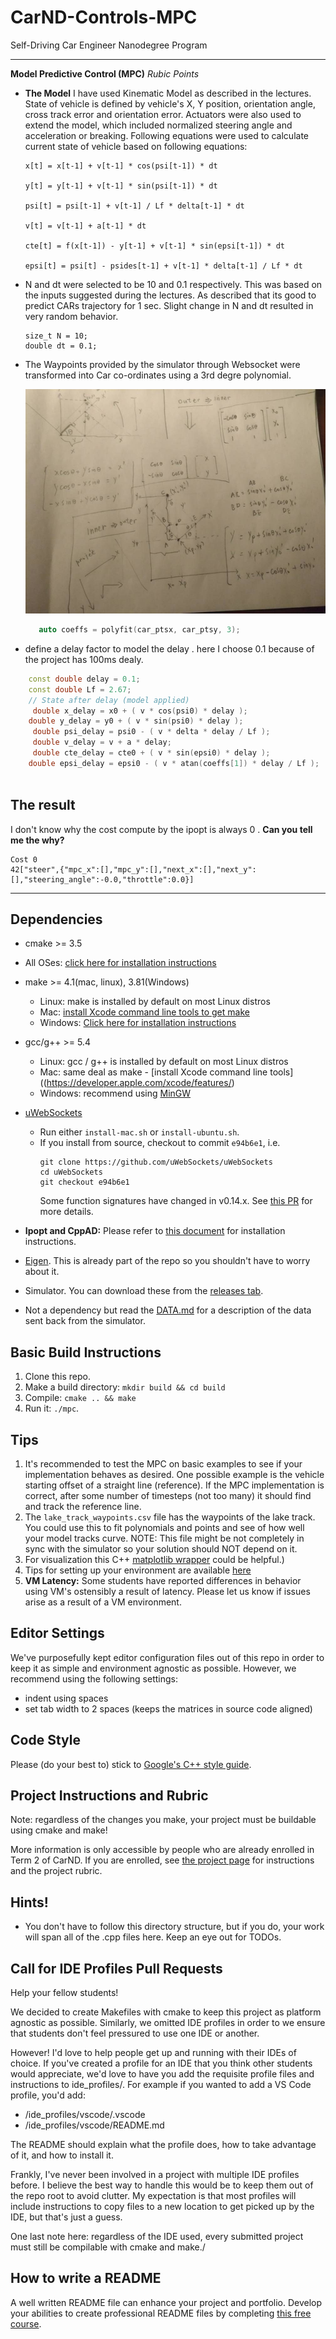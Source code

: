 # CarND-Controls-MPC
Self-Driving Car Engineer Nanodegree Program

---


**Model Predictive Control (MPC)** *Rubic Points*

 - **The Model**
       I have used Kinematic Model as described in the lectures. State of vehicle is defined by vehicle's X, Y position, orientation angle, cross track error and orientation error.  Actuators were also used to extend the model, which included normalized steering angle and acceleration or breaking. Following equations were used to calculate current state of vehicle based on following equations:

    ```
    x[t] = x[t-1] + v[t-1] * cos(psi[t-1]) * dt
    
    y[t] = y[t-1] + v[t-1] * sin(psi[t-1]) * dt
    
    psi[t] = psi[t-1] + v[t-1] / Lf * delta[t-1] * dt
    
    v[t] = v[t-1] + a[t-1] * dt
    
    cte[t] = f(x[t-1]) - y[t-1] + v[t-1] * sin(epsi[t-1]) * dt
    
    epsi[t] = psi[t] - psides[t-1] + v[t-1] * delta[t-1] / Lf * dt
    ```

 - N and dt were selected to be 10 and 0.1 respectively. This was based on the inputs suggested during the lectures. As described that its good to predict CARs trajectory for 1 sec. Slight change in N and dt resulted in very random behavior.

   ```
   size_t N = 10;
   double dt = 0.1;
   ```
 - The Waypoints provided by the simulator through Websocket were transformed into Car co-ordinates using a 3rd degre polynomial. 
 
   ![coordinary](coordinary.jpg)
   
   ```c++
      auto coeffs = polyfit(car_ptsx, car_ptsy, 3);
   ```

 -  define a delay factor to  model the delay . here I choose 0.1 because of the project has 100ms dealy.  
   ```c++
       const double delay = 0.1;
       const double Lf = 2.67;
       // State after delay (model applied)
        double x_delay = x0 + ( v * cos(psi0) * delay );
       double y_delay = y0 + ( v * sin(psi0) * delay );
        double psi_delay = psi0 - ( v * delta * delay / Lf );
        double v_delay = v + a * delay;
        double cte_delay = cte0 + ( v * sin(epsi0) * delay );
       double epsi_delay = epsi0 - ( v * atan(coeffs[1]) * delay / Lf );
       
   ```

## The result 

   I don't know why the cost compute by the ipopt is always 0 .
   **Can you tell me the why?**
   ```
   Cost 0
   42["steer",{"mpc_x":[],"mpc_y":[],"next_x":[],"next_y":[],"steering_angle":-0.0,"throttle":0.0}]
   ```
---


## Dependencies

* cmake >= 3.5
 * All OSes: [click here for installation instructions](https://cmake.org/install/)
* make >= 4.1(mac, linux), 3.81(Windows)
  * Linux: make is installed by default on most Linux distros
  * Mac: [install Xcode command line tools to get make](https://developer.apple.com/xcode/features/)
  * Windows: [Click here for installation instructions](http://gnuwin32.sourceforge.net/packages/make.htm)
* gcc/g++ >= 5.4
  * Linux: gcc / g++ is installed by default on most Linux distros
  * Mac: same deal as make - [install Xcode command line tools]((https://developer.apple.com/xcode/features/)
  * Windows: recommend using [MinGW](http://www.mingw.org/)
* [uWebSockets](https://github.com/uWebSockets/uWebSockets)
  * Run either `install-mac.sh` or `install-ubuntu.sh`.
  * If you install from source, checkout to commit `e94b6e1`, i.e.
    ```
    git clone https://github.com/uWebSockets/uWebSockets
    cd uWebSockets
    git checkout e94b6e1
    ```
    Some function signatures have changed in v0.14.x. See [this PR](https://github.com/udacity/CarND-MPC-Project/pull/3) for more details.

* **Ipopt and CppAD:** Please refer to [this document](https://github.com/udacity/CarND-MPC-Project/blob/master/install_Ipopt_CppAD.md) for installation instructions.
* [Eigen](http://eigen.tuxfamily.org/index.php?title=Main_Page). This is already part of the repo so you shouldn't have to worry about it.
* Simulator. You can download these from the [releases tab](https://github.com/udacity/self-driving-car-sim/releases).
* Not a dependency but read the [DATA.md](./DATA.md) for a description of the data sent back from the simulator.


## Basic Build Instructions

1. Clone this repo.
2. Make a build directory: `mkdir build && cd build`
3. Compile: `cmake .. && make`
4. Run it: `./mpc`.

## Tips

1. It's recommended to test the MPC on basic examples to see if your implementation behaves as desired. One possible example
is the vehicle starting offset of a straight line (reference). If the MPC implementation is correct, after some number of timesteps
(not too many) it should find and track the reference line.
2. The `lake_track_waypoints.csv` file has the waypoints of the lake track. You could use this to fit polynomials and points and see of how well your model tracks curve. NOTE: This file might be not completely in sync with the simulator so your solution should NOT depend on it.
3. For visualization this C++ [matplotlib wrapper](https://github.com/lava/matplotlib-cpp) could be helpful.)
4.  Tips for setting up your environment are available [here](https://classroom.udacity.com/nanodegrees/nd013/parts/40f38239-66b6-46ec-ae68-03afd8a601c8/modules/0949fca6-b379-42af-a919-ee50aa304e6a/lessons/f758c44c-5e40-4e01-93b5-1a82aa4e044f/concepts/23d376c7-0195-4276-bdf0-e02f1f3c665d)
5. **VM Latency:** Some students have reported differences in behavior using VM's ostensibly a result of latency.  Please let us know if issues arise as a result of a VM environment.

## Editor Settings

We've purposefully kept editor configuration files out of this repo in order to
keep it as simple and environment agnostic as possible. However, we recommend
using the following settings:

* indent using spaces
* set tab width to 2 spaces (keeps the matrices in source code aligned)

## Code Style

Please (do your best to) stick to [Google's C++ style guide](https://google.github.io/styleguide/cppguide.html).

## Project Instructions and Rubric

Note: regardless of the changes you make, your project must be buildable using
cmake and make!

More information is only accessible by people who are already enrolled in Term 2
of CarND. If you are enrolled, see [the project page](https://classroom.udacity.com/nanodegrees/nd013/parts/40f38239-66b6-46ec-ae68-03afd8a601c8/modules/f1820894-8322-4bb3-81aa-b26b3c6dcbaf/lessons/b1ff3be0-c904-438e-aad3-2b5379f0e0c3/concepts/1a2255a0-e23c-44cf-8d41-39b8a3c8264a)
for instructions and the project rubric.

## Hints!

* You don't have to follow this directory structure, but if you do, your work
  will span all of the .cpp files here. Keep an eye out for TODOs.

## Call for IDE Profiles Pull Requests

Help your fellow students!

We decided to create Makefiles with cmake to keep this project as platform
agnostic as possible. Similarly, we omitted IDE profiles in order to we ensure
that students don't feel pressured to use one IDE or another.

However! I'd love to help people get up and running with their IDEs of choice.
If you've created a profile for an IDE that you think other students would
appreciate, we'd love to have you add the requisite profile files and
instructions to ide_profiles/. For example if you wanted to add a VS Code
profile, you'd add:

* /ide_profiles/vscode/.vscode
* /ide_profiles/vscode/README.md

The README should explain what the profile does, how to take advantage of it,
and how to install it.

Frankly, I've never been involved in a project with multiple IDE profiles
before. I believe the best way to handle this would be to keep them out of the
repo root to avoid clutter. My expectation is that most profiles will include
instructions to copy files to a new location to get picked up by the IDE, but
that's just a guess.

One last note here: regardless of the IDE used, every submitted project must
still be compilable with cmake and make./

## How to write a README
A well written README file can enhance your project and portfolio.  Develop your abilities to create professional README files by completing [this free course](https://www.udacity.com/course/writing-readmes--ud777).
